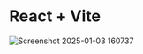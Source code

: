 # React + Vite

![Screenshot 2025-01-03 160737](https://github.com/user-attachments/assets/728166f3-99c0-4dfb-b144-129d4d1d8328)
